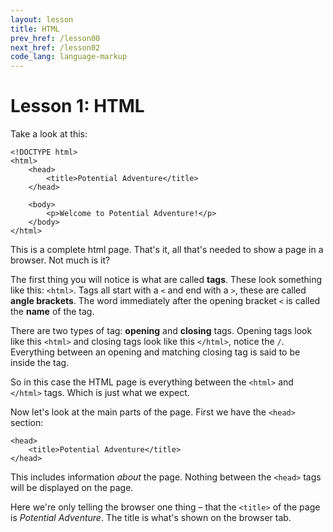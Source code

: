 ```yaml
---
layout: lesson
title: HTML
prev_href: /lesson00
next_href: /lesson02
code_lang: language-markup
---
```

Lesson 1: HTML
==============

Take a look at this:

<!-- language markup preview-->

	<!DOCTYPE html>
	<html>
		<head>
			<title>Potential Adventure</title>
		</head>

		<body>
			<p>Welcome to Potential Adventure!</p>
		</body>
	</html>

This is a complete html page. That's it, all that's needed to show a page in a browser. Not much is it?

The first thing you will notice is what are called **tags**. These look something like this: `<html>`. Tags
all start with a `<` and end with a `>`, these are called **angle brackets**. The word immediately after the
opening bracket `<` is called the **name** of the tag.

There are two types of tag: **opening** and **closing** tags. Opening tags look like this `<html>` and
closing tags look like this `</html>`, notice the `/`.
Everything between an opening and matching closing tag is said to be inside the tag.

So in this case the HTML page is everything between the `<html>` and `</html>` tags.
Which is just what we expect.

Now let's look at the main parts of the page. First we have the `<head>` section:

	<head>
		<title>Potential Adventure</title>
	</head>

This includes information *about* the page. Nothing between the `<head>` tags will be displayed on the page.

Here we're only telling the browser one thing &ndash; that the `<title>` of the page is
*Potential Adventure*. The title is what's shown on the browser tab.
